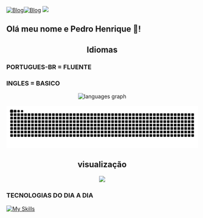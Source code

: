 
[![Blog](https://img.shields.io/badge/WhatsApp-25D366?style=for-the-badge&logo=whatsapp&logoColor=white)](https://wa.me/28999534886)[![Blog](https://img.shields.io/badge/Instagram-E4405F?style=for-the-badge&logo=instagram&logoColor=white)](https://www.instagram.com/ph_riguete?igsh=OGVteWZzeDl3eW1p)
<a href = "mailto:riguetepedro0@gmail.com"><img loading="lazy" src="https://img.shields.io/badge/Gmail-D14836?style=for-the-badge&logo=gmail&logoColor=white" target="_blank"></a>
<h2 align="left">Olá meu nome e Pedro Henrique 👋!</h2>

###
<h2 align="center">Idiomas
<h3>PORTUGUES-BR = FLUENTE</h3>
<h3>INGLES = BASICO</h3>
 </h2>

<div></div>

<div align="center">
 
  <img src="https://github-readme-stats.vercel.app/api/top-langs?username=RIGUETE-PEDRO&locale=pt-br&hide_title=false&layout=compact&card_width=320&langs_count=5&theme=dark&hide_border=false" height="150" alt="languages graph"  />
</div>


<br clear="both">

<img src="https://raw.githubusercontent.com/RIGUETE-PEDRO/RIGUETE-PEDRO/output/snake.svg" alt="Snake animation" />


###


###

<div align="center">
  <h2 aling="center">visualização</h2>
  <img src="https://profile-counter.glitch.me/RIGUETE-PEDRO/count.svg?"  />
</div>

###
### TECNOLOGIAS DO DIA A DIA
[![My Skills](https://skillicons.dev/icons?i=c,windows,html,css,java,sublime,ps,gitlab,kali,nodejs,powershell,ts,angular,sass,github)](https://skillicons.dev)
##





